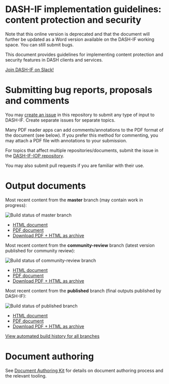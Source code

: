 # DASH-IF implementation guidelines: content protection and security

Note that this online version is deprecated and that the document will further be updated as a Word version available on the DASH-IF working space. You can still submit bugs.

This document provides guidelines for implementing content protection and security features in DASH clients and services.

[Join DASH-IF on Slack!](https://join.slack.com/t/dashif/shared_invite/zt-egme869x-JH~UPUuLoKJB26fw7wj3Gg)

# Submitting bug reports, proposals and comments

You may [create an issue](https://github.com/Dash-Industry-Forum/Guidelines-Security/issues/new) in this repository to submit any type of input to DASH-IF. Create separate issues for separate topics.

Many PDF reader apps can add comments/annotations to the PDF format of the document (see below). If you prefer this method for commenting, you may attach a PDF file with annotations to your submission.

For topics that affect multiple repositories/documents, submit the issue in the [DASH-IF-IOP repository](https://github.com/Dash-Industry-Forum/DASH-IF-IOP/issues).

You may also submit pull requests if you are familiar with their use.

# Output documents

Most recent content from the **master** branch (may contain work in progress):

![Build status of master branch](https://dev.azure.com/dashif/Automation/_apis/build/status/Guidelines-Security?branchName=master)

* [HTML document](https://dashif-documents.azurewebsites.net/Guidelines-Security/master/Guidelines-Security.html)
* [PDF document](https://dashif-documents.azurewebsites.net/Guidelines-Security/master/Guidelines-Security.pdf)
* [Download PDF + HTML as archive](https://dashif-documents.azurewebsites.net/Guidelines-Security/master/Guidelines-Security.zip)

Most recent content from the **community-review** branch (latest version published for community review):

![Build status of community-review branch](https://dev.azure.com/dashif/Automation/_apis/build/status/Guidelines-Security?branchName=community-review)

* [HTML document](https://dashif-documents.azurewebsites.net/Guidelines-Security/community-review/Guidelines-Security.html)
* [PDF document](https://dashif-documents.azurewebsites.net/Guidelines-Security/community-review/Guidelines-Security.pdf)
* [Download PDF + HTML as archive](https://dashif-documents.azurewebsites.net/Guidelines-Security/community-review/Guidelines-Security.zip)

Most recent content from the **published** branch (final outputs published by DASH-IF):

![Build status of published branch](https://dev.azure.com/dashif/Automation/_apis/build/status/Guidelines-Security?branchName=published)

* [HTML document](https://dashif-documents.azurewebsites.net/Guidelines-Security/published/Guidelines-Security.html)
* [PDF document](https://dashif-documents.azurewebsites.net/Guidelines-Security/published/Guidelines-Security.pdf)
* [Download PDF + HTML as archive](https://dashif-documents.azurewebsites.net/Guidelines-Security/published/Guidelines-Security.zip)

[View automated build history for all branches](https://dev.azure.com/dashif/Automation/_build?definitionId=14)

# Document authoring

See [Document Authoring Kit](https://dashif.org/DocumentAuthoring/) for details on document authoring process and the relevant tooling.
